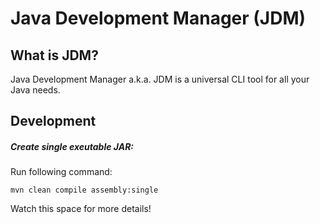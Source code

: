 # Java Development Manager (JDM)

## What is JDM?

Java Development Manager a.k.a. JDM is a universal CLI tool for all your Java needs.

## Development

##### Create single exeutable JAR:

Run following command:
```shell
mvn clean compile assembly:single
```

Watch this space for more details!